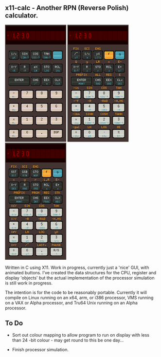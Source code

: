 ## x11-calc - Another RPN (Reverse Polish) calculator.

![HP21](./images/x11-calc-21.png) ![HP32](./images/x11-calc-32.png) ![HP33](./images/x11-calc-33.png)

Written in C using X11. Work in progress, currently just a 'nice' GUI,  with
animated  buttons.  I've created the data structures for the  CPU,  register
and  display  'objects'  but the  actual  implementation  of  the  processor
simulation is still work in progress.  

The  intention is for the code to be reasonably portable.  Currently it will
compile on Linux running on an x64, arm, or i386 processor, VMS running on a
VAX or Alpha processor, and Tru64 Unix running on an Alpha processor.

## To Do

* Sort out colour mapping to allow program to run on display with less  than
  24 -bit colour - may get round to this be one day...

* Finish processor simulation.
